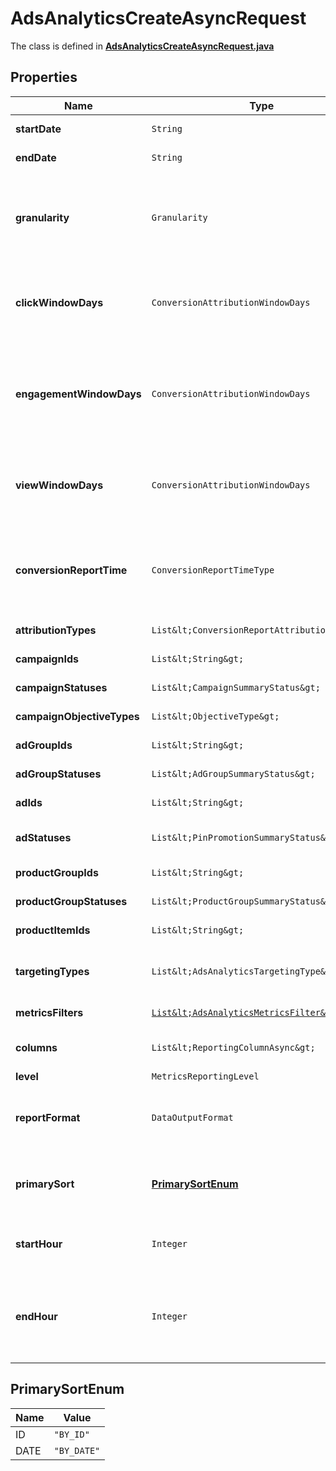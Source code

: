 

# AdsAnalyticsCreateAsyncRequest

The class is defined in **[AdsAnalyticsCreateAsyncRequest.java](../../src/main/java/org/openapitools/model/AdsAnalyticsCreateAsyncRequest.java)**

## Properties

Name | Type | Description | Notes
------------ | ------------- | ------------- | -------------
**startDate** | `String` | Metric report start date (UTC). Format: YYYY-MM-DD | 
**endDate** | `String` | Metric report end date (UTC). Format: YYYY-MM-DD | 
**granularity** | `Granularity` | TOTAL - metrics are aggregated over the specified date range.&lt;br&gt; DAY - metrics are broken down daily.&lt;br&gt; HOUR - metrics are broken down hourly.&lt;br&gt;WEEKLY - metrics are broken down weekly.&lt;br&gt;MONTHLY - metrics are broken down monthly | 
**clickWindowDays** | `ConversionAttributionWindowDays` | Number of days to use as the conversion attribution window for a pin click action. Applies to Pinterest Tag conversion metrics. Prior conversion tags use their defined attribution windows. If not specified, defaults to &#x60;30&#x60; days. |  [optional property]
**engagementWindowDays** | `ConversionAttributionWindowDays` | Number of days to use as the conversion attribution window for an engagement action. Engagements include saves, closeups, link clicks, and carousel card swipes. Applies to Pinterest Tag conversion metrics. Prior conversion tags use their defined attribution windows. If not specified, defaults to &#x60;30&#x60; days. |  [optional property]
**viewWindowDays** | `ConversionAttributionWindowDays` | Number of days to use as the conversion attribution window for a view action. Applies to Pinterest Tag conversion metrics. Prior conversion tags use their defined attribution windows. If not specified, defaults to &#x60;1&#x60; day. |  [optional property]
**conversionReportTime** | `ConversionReportTimeType` | The date by which the conversion metrics returned from this endpoint will be reported. There are two dates associated with a conversion event: the date that the user interacted with the ad, and the date that the user completed a conversion event. |  [optional property]
**attributionTypes** | `List&lt;ConversionReportAttributionType&gt;` | List of types of attribution for the conversion report |  [optional property]
**campaignIds** | `List&lt;String&gt;` | List of campaign ids |  [optional property]
**campaignStatuses** | `List&lt;CampaignSummaryStatus&gt;` | List of status values for filtering |  [optional property]
**campaignObjectiveTypes** | `List&lt;ObjectiveType&gt;` | List of values for filtering. [\&quot;WEB_SESSIONS\&quot;] in BETA. |  [optional property]
**adGroupIds** | `List&lt;String&gt;` | List of ad group ids |  [optional property]
**adGroupStatuses** | `List&lt;AdGroupSummaryStatus&gt;` | List of values for filtering |  [optional property]
**adIds** | `List&lt;String&gt;` | List of ad ids [This parameter is no supported for Product Item Level Reports] |  [optional property]
**adStatuses** | `List&lt;PinPromotionSummaryStatus&gt;` | List of values for filtering [This parameter is not supported for Product Item Level Reports] |  [optional property]
**productGroupIds** | `List&lt;String&gt;` | List of product group ids |  [optional property]
**productGroupStatuses** | `List&lt;ProductGroupSummaryStatus&gt;` | List of values for filtering |  [optional property]
**productItemIds** | `List&lt;String&gt;` | List of product item ids |  [optional property]
**targetingTypes** | `List&lt;AdsAnalyticsTargetingType&gt;` | List of targeting types. Requires &#x60;level&#x60; to be a value ending in &#x60;_TARGETING&#x60;. [\&quot;AGE_BUCKET_AND_GENDER\&quot;] is in BETA and not yet available to all users. |  [optional property]
**metricsFilters** | [`List&lt;AdsAnalyticsMetricsFilter&gt;`](AdsAnalyticsMetricsFilter.md) | List of metrics filters |  [optional property]
**columns** | `List&lt;ReportingColumnAsync&gt;` | Metric and entity columns. Pin promotion and ad related columns are not supported for the Product Item level reports. | 
**level** | `MetricsReportingLevel` | Level of the report | 
**reportFormat** | `DataOutputFormat` | Specification for formatting the report data. Reports in JSON will not zero-fill metrics, whereas reports in CSV will. Both report formats will omit rows where all the columns are equal to 0. |  [optional property]
**primarySort** | [**PrimarySortEnum**](#PrimarySortEnum) | Whether to first sort the report by date or by entity ID of the reporting entity level. Date will be used as the first level key for JSON reports that use BY_DATE. BY_DATE is recommended for large requests. |  [optional property]
**startHour** | `Integer` | Which hour of the start date to begin the report. The entire day will be included if no start hour is provided. Only allowed for hourly reports. |  [optional property]
**endHour** | `Integer` | Which hour of the end date to stop the report (inclusive). For example, with an end_date of &#39;2020-01-01&#39; and end_hour of &#39;15&#39;, the report will contain metrics up to &#39;2020-01-01 14:59:59&#39;. The entire day will be included if no end hour is provided. Only allowed for hourly reports. |  [optional property]
























## PrimarySortEnum

Name | Value
---- | -----
ID | `"BY_ID"`
DATE | `"BY_DATE"`




